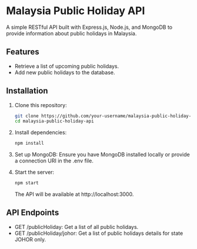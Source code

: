 # Malaysia Public Holiday API

A simple RESTful API built with Express.js, Node.js, and MongoDB to provide information about public holidays in Malaysia.

## Features

- Retrieve a list of upcoming public holidays.
- Add new public holidays to the database.

## Installation

1. Clone this repository:

   ```bash
   git clone https://github.com/your-username/malaysia-public-holiday-api.git
   cd malaysia-public-holiday-api
   
2. Install dependencies:

   ```bash
   npm install

3. Set up MongoDB:
    Ensure you have MongoDB installed locally or provide a connection URI in the .env file.

4. Start the server:

    ```bash
    npm start

    ````
    The API will be available at http://localhost:3000.


## **API Endpoints**
- GET /publicHoliday: Get a list of all public holidays.
- GET /publicHoliday/johor: Get a list of public holidays details for state JOHOR only.
